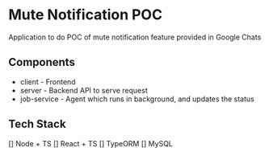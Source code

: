 # Mute Notification POC

Application to do POC of mute notification feature provided in Google Chats

## Components

- client - Frontend
- server - Backend API to serve request
- job-service - Agent which runs in background, and updates the status

## Tech Stack

[] Node + TS
[] React + TS
[] TypeORM
[] MySQL
